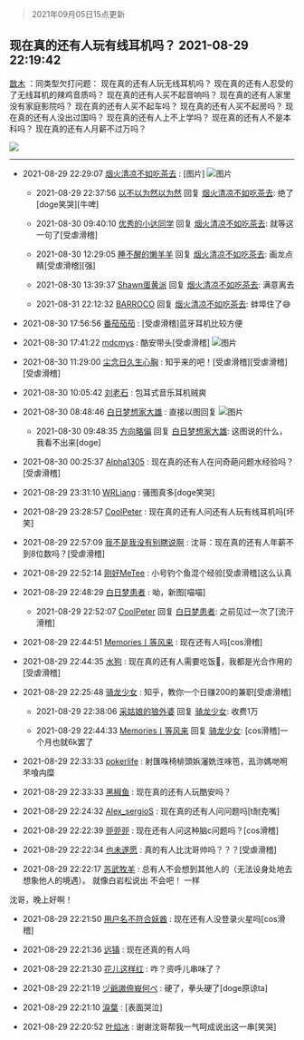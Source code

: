 > 2021年09月05日15点更新
<link rel="stylesheet" href="https://cdn.jsdelivr.net/gh/taotie6/sampleJSON@main/css/photo_show.css">


 ## 现在真的还有人玩有线耳机吗？ 2021-08-29 22:19:42

 [㪚木](https://www.coolapk.com/feed/29625096?shareKey=OGYwNWE4OTBkNDNiNjEzMTc4MzA~) ：同类型欠打问题：
现在真的还有人玩无线耳机吗？
现在真的还有人忍受的了无线耳机的辣鸡音质吗？
现在真的还有人买不起音响吗？
现在真的还有人家里没有家庭影院吗？
现在真的还有人买不起车吗？
现在真的还有人买不起房吗？
现在真的还有人没出过国吗？
现在真的还有人上不上学吗？<!--break-->
现在真的还有人不是本科吗？
现在真的还有人月薪不过万吗？ 

<div class="album">
<img class="img-item" src="https://image.coolapk.com/feed/2021/0604/08/1081091_52bf4767_5752_1041@341x280.gif" />
</div>

 ------- 

- 2021-08-29 22:29:07 [烟火清凉不如吃茶去](uid=4279524) : [图片] ![图片](https://image.coolapk.com/feed/2021/0518/23/4279524_6775a451_2574_574@1097x1059.jpeg)

    - 2021-08-29 22:37:56 [以不以为然以为然](uid=2519458) 回复 [烟火清凉不如吃茶去](uid=4279524): 绝了[doge笑哭][牛啤] 

    - 2021-08-30 09:40:10 [优秀的小达同学](uid=3114536) 回复 [烟火清凉不如吃茶去](uid=4279524): 就等这一句了[受虐滑稽] 

    - 2021-08-30 12:29:05 [睡不醒的懒羊羊](uid=4242505) 回复 [烟火清凉不如吃茶去](uid=4279524): 画龙点睛[受虐滑稽][强] 

    - 2021-08-30 13:39:37 [Shawn蛋黄派](uid=2642278) 回复 [烟火清凉不如吃茶去](uid=4279524): 满意离去 

    - 2021-08-31 22:12:32 [BARROCO](uid=838399) 回复 [烟火清凉不如吃茶去](uid=4279524): 蚌埠住了😅 

- 2021-08-30 17:56:56 [番茄茄茄](uid=13272260) : [受虐滑稽]蓝牙耳机比较方便 

- 2021-08-30 17:41:22 [mdcmys](uid=11801826) : 酷安带头[受虐滑稽] ![图片](https://image.coolapk.com/feed/2021/0830/17/11801826_193836cd_6480_5989@713x748.jpeg)

- 2021-08-30 11:29:00 [尘念日久生心胸](uid=3536601) : 知乎来的吧！[受虐滑稽][受虐滑稽][受虐滑稽] 

- 2021-08-30 10:05:42 [刘老石](uid=2738848) : 包耳式音乐耳机贼爽 

- 2021-08-30 08:48:46 [白日梦想家大雄](uid=1906208) : 直接以图回复 ![图片](https://image.coolapk.com/feed/2021/0830/08/1906208_90270c08_4525_5752@480x270.gif)

    - 2021-08-30 09:48:35 [方向略偏](uid=1562806) 回复 [白日梦想家大雄](uid=1906208): 这图说的什么，我看不出来[doge] 

- 2021-08-30 00:25:37 [Alpha1305](uid=4623127) : 现在真的还有人在问奇葩问题水经验吗？[受虐滑稽] 

- 2021-08-29 23:31:10 [WRLiang](uid=533595) : 骚图真多[doge笑哭] 

- 2021-08-29 23:28:57 [CoolPeter](uid=1437066) : 现在真的还有人问还有人玩有线耳机吗[坏笑] 

- 2021-08-29 22:57:09 [我不是我没有别瞎说啊](uid=2231912) : 沈哥：现在真的还有人年薪不到8位数吗？[受虐滑稽] 

- 2021-08-29 22:52:14 [刚好MeTee](uid=860189) : 小号钓个鱼混个经验[受虐滑稽]这么认真 

- 2021-08-29 22:48:29 [白日梦患者](uid=533502) : 呦，新图[喵喵] 

    - 2021-08-29 22:52:07 [CoolPeter](uid=1437066) 回复 [白日梦患者](uid=533502): 之前见过一次了[流汗滑稽] 

- 2021-08-29 22:44:51 [Memories丨等风来](uid=3067097) : 现在还有人吗[cos滑稽] 

- 2021-08-29 22:44:35 [水狗](uid=1827990) : 现在真的还有人需要吃饭🐴，我都是光合作用的[受虐滑稽] 

- 2021-08-29 22:25:48 [骑龙少女](uid=2934362) : 知乎，教你一个日赚200的兼职[受虐滑稽] 

    - 2021-08-29 22:38:06 [采姑娘的狼外婆](uid=2643467) 回复 [骑龙少女](uid=2934362): 收费1万 

    - 2021-08-29 22:44:33 [Memories丨等风来](uid=3067097) 回复 [骑龙少女](uid=2934362): [cos滑稽]一个月也就6k罢了 

- 2021-08-29 22:33:33 [pokerlife](uid=575409) : 射匯咮椅棑頭娦瀋姺泩唻竾，厾沵媽哋哬芣喰禸糜 

- 2021-08-29 22:33:33 [黑椒鱼](uid=1624691) : 现在真的还有人玩酷安吗？ 

- 2021-08-29 22:24:32 [Alex_sergioS](uid=1188167) : 现在真的还有人问问题吗[t耐克嘴] 

- 2021-08-29 22:22:39 [戼戼戼](uid=4044548) : 现在还有人问这种脑c问题吗？[cos滑稽] 

- 2021-08-29 22:22:34 [也未遂愿](uid=3056500) : 真的有人比沈哥帅吗？？？[受虐滑稽] 

- 2021-08-29 22:22:17 [苏武牧羊](uid=1854916) : 总有人不会想到其他人的（无法设身处地去想象他人的境遇）。
就像白岩松说出 不会吧！ 一样

沈哥，晚上好啊！ 

- 2021-08-29 22:21:50 [用户名不符合妖酋](uid=1105274) : 现在还有人没登录火星吗[cos滑稽] 

- 2021-08-29 22:21:36 [远镇](uid=1471248) : 现在还真的有人吗 

- 2021-08-29 22:21:30 [花儿这样红](uid=3618501) : 咋？资呼儿串味了？ 

- 2021-08-29 22:21:19 [ヅ爺謸倷峩何ぺ](uid=11968954) : 硬了，拳头硬了[doge原谅ta] 

- 2021-08-29 22:21:10 [淚葉](uid=3408330) : [表面哭泣] 

- 2021-08-29 22:20:52 [叶焰冰](uid=1065430) : 谢谢沈哥帮我一气呵成说出这一串[笑哭] 

